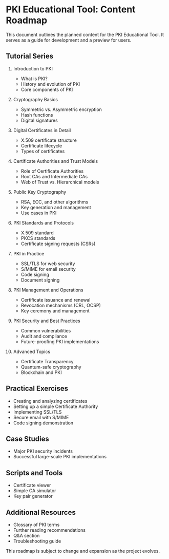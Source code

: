 # PKI Educational Tool: Content Roadmap

This document outlines the planned content for the PKI Educational Tool. It serves as a guide for development and a preview for users.

## Tutorial Series

1. Introduction to PKI
   - What is PKI?
   - History and evolution of PKI
   - Core components of PKI

2. Cryptography Basics
   - Symmetric vs. Asymmetric encryption
   - Hash functions
   - Digital signatures

3. Digital Certificates in Detail
   - X.509 certificate structure
   - Certificate lifecycle
   - Types of certificates

4. Certificate Authorities and Trust Models
   - Role of Certificate Authorities
   - Root CAs and Intermediate CAs
   - Web of Trust vs. Hierarchical models

5. Public Key Cryptography
   - RSA, ECC, and other algorithms
   - Key generation and management
   - Use cases in PKI

6. PKI Standards and Protocols
   - X.509 standard
   - PKCS standards
   - Certificate signing requests (CSRs)

7. PKI in Practice
   - SSL/TLS for web security
   - S/MIME for email security
   - Code signing
   - Document signing

8. PKI Management and Operations
   - Certificate issuance and renewal
   - Revocation mechanisms (CRL, OCSP)
   - Key ceremony and management

9. PKI Security and Best Practices
   - Common vulnerabilities
   - Audit and compliance
   - Future-proofing PKI implementations

10. Advanced Topics
    - Certificate Transparency
    - Quantum-safe cryptography
    - Blockchain and PKI

## Practical Exercises

- Creating and analyzing certificates
- Setting up a simple Certificate Authority
- Implementing SSL/TLS
- Secure email with S/MIME
- Code signing demonstration

## Case Studies

- Major PKI security incidents
- Successful large-scale PKI implementations

## Scripts and Tools

- Certificate viewer
- Simple CA simulator
- Key pair generator

## Additional Resources

- Glossary of PKI terms
- Further reading recommendations
- Q&A section
- Troubleshooting guide

This roadmap is subject to change and expansion as the project evolves.